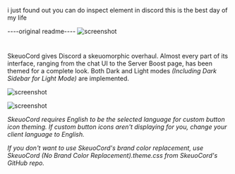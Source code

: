 i just found out you can do inspect element in discord this is the best day of my life

----original readme----
![screenshot](https://raw.githubusercontent.com/Marda33/SkeuoCord/master/updates/Logo.png)
#
SkeuoCord gives Discord a skeuomorphic overhaul. Almost every part of its interface, ranging from the chat UI to the Server Boost page, has been themed for a complete look. Both Dark and Light modes *(Including Dark Sidebar for Light Mode)* are implemented. 

![screenshot](https://raw.githubusercontent.com/Marda33/SkeuoCord/master/Preview%20(Dark%20Mode).png)

![screenshot](https://raw.githubusercontent.com/Marda33/SkeuoCord/master/Preview%20(Light%20Mode).png)

*SkeuoCord requires English to be the selected language for custom button icon theming. If custom button icons aren't displaying for you, change your client language to English.*

*If you don't want to use SkeuoCord's brand color replacement, use SkeuoCord (No Brand Color Replacement).theme.css from SkeuoCord's GitHub repo.*
